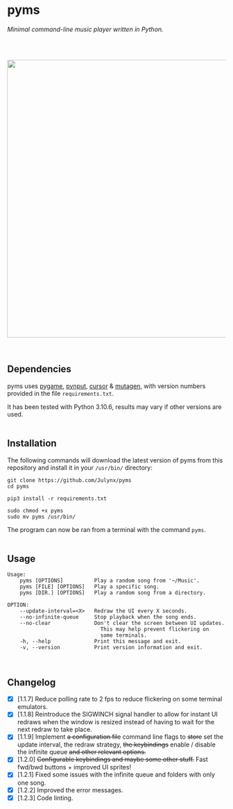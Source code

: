 # pyms
*Minimal command-line music player written in Python.*
<br><br>

<br>
<p align="center">  
  <img width="640" src="https://i.imgur.com/lXdISlv.png">
</p>
<br>

## Dependencies
pyms uses [pygame](https://pypi.org/project/pygame/), [pynput](https://pypi.org/project/pynput/), [cursor](https://pypi.org/project/cursor/) & [mutagen](https://pypi.org/project/mutagen/), with version numbers provided in the file `requirements.txt`.

It has been tested with Python 3.10.6, results may vary if other versions are used.
<br><br>

## Installation
The following commands will download the latest version of pyms from this repository 
and install it in your `/usr/bin/` directory:
```
git clone https://github.com/Julynx/pyms
cd pyms
```
```
pip3 install -r requirements.txt
```
```
sudo chmod +x pyms
sudo mv pyms /usr/bin/
```
The program can now be ran from a terminal with the command `pyms`.
<br><br>

## Usage
```
Usage: 
    pyms [OPTIONS]          Play a random song from '~/Music'.
    pyms [FILE] [OPTIONS]   Play a specific song.
    pyms [DIR.] [OPTIONS]   Play a random song from a directory.

OPTION:
    --update-interval=<X>   Redraw the UI every X seconds.
    --no-infinite-queue     Stop playback when the song ends.
    --no-clear              Don't clear the screen between UI updates.
                              This may help prevent flickering on 
                              some terminals.
    -h, --help              Print this message and exit.
    -v, --version           Print version information and exit.
```
<br>

## Changelog
- [x] [1.1.7] Reduce polling rate to 2 fps to reduce flickering on some terminal emulators.
- [x] [1.1.8] Reintroduce the SIGWINCH signal handler to allow for instant UI redraws when the window is resized instead of having to wait for the next redraw to take place.
- [x] [1.1.9] Implement ~~a configuration file~~ command line flags to ~~store~~ set the update interval, the redraw strategy, ~~the keybindings~~ enable / disable the infinite queue ~~and other relevant options.~~
- [x] [1.2.0] ~~Configurable keybindings and maybe some other stuff.~~ Fast fwd/bwd buttons + improved UI sprites!
- [x] [1.2.1] Fixed some issues with the infinite queue and folders with only one song.
- [x] [1.2.2] Improved the error messages.
- [x] [1.2.3] Code linting.

